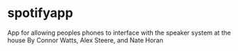 # spotifyapp
App for allowing peoples phones to interface with the speaker system at the house
By Connor Watts, Alex Steere, and Nate Horan
